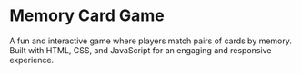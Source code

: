 # Memory Card Game  
A fun and interactive game where players match pairs of cards by memory.  
Built with HTML, CSS, and JavaScript for an engaging and responsive experience.  


